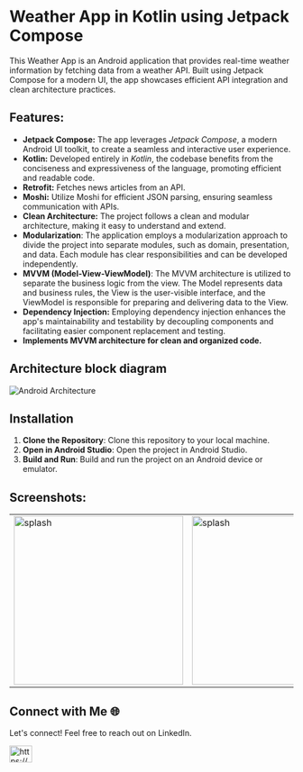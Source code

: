 # Weather App in Kotlin using Jetpack Compose

This Weather App is an Android application that provides real-time weather information by fetching data from a weather API. Built using Jetpack Compose for a modern UI, the app showcases efficient API integration and clean architecture practices.

## Features:
- **Jetpack Compose:** The app leverages *Jetpack Compose*, a modern Android UI toolkit, to create a seamless and interactive user experience.
- **Kotlin:** Developed entirely in *Kotlin*, the codebase benefits from the conciseness and expressiveness of the language, promoting efficient and readable code.
- **Retrofit:** Fetches news articles from an API.
- **Moshi:** Utilize Moshi for efficient JSON parsing, ensuring seamless communication with APIs.
- **Clean Architecture:** The project follows a clean and modular architecture, making it easy to understand and extend.
- **Modularization**: The application employs a modularization approach to divide the project into separate modules, such as domain, presentation, and data. Each module has clear responsibilities and can be developed independently.
- **MVVM (Model-View-ViewModel)**: The MVVM architecture is utilized to separate the business logic from the view. The Model represents data and business rules, the View is the user-visible interface, and the ViewModel is responsible for preparing and delivering data to the View.
- **Dependency Injection:** Employing dependency injection enhances the app's maintainability and testability by decoupling components and facilitating easier component replacement and testing.
- **Implements MVVM architecture for clean and organized code.**


## Architecture block diagram
![Android Architecture](https://github.com/lofcoding/AndroidArchitectureSample/assets/109604722/ed29d956-1154-4518-9107-e4e1a34b4a35)




## Installation
1. **Clone the Repository**: Clone this repository to your local machine.
2. **Open in Android Studio**: Open the project in Android Studio.
3. **Build and Run**: Build and run the project on an Android device or emulator.



## Screenshots:
<table>
  <tr>
    <td><img src="https://github.com/AhmedGamalRamadan/WeatherCompose/assets/144063315/3977bf4f-5e5c-4143-8d65-8b4c6f347a2f" alt="splash" width="300"></td>
     <td><img src="https://github.com/AhmedGamalRamadan/WeatherCompose/assets/144063315/016f42e6-3c8a-4643-afc6-79d2abd47f69" alt="splash" width="300"></td>
  </tr>
</table>



## Connect with Me 🌐
Let's connect! Feel free to reach out on LinkedIn.
<p align="left">
<a href="https://www.linkedin.com/in/ahmed-gamal-97509328a/" target="blank"><img align="center" src="https://raw.githubusercontent.com/rahuldkjain/github-profile-readme-generator/master/src/images/icons/Social/linked-in-alt.svg" alt="https://www.linkedin.com/in/ahmed-gamal-97509328a/" height="30" width="40" /></a>
</p>

